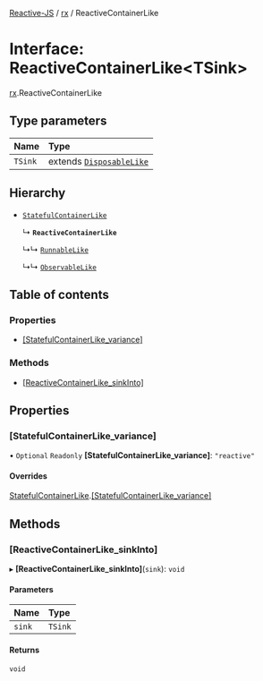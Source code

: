 [Reactive-JS](../README.md) / [rx](../modules/rx.md) / ReactiveContainerLike

# Interface: ReactiveContainerLike<TSink\>

[rx](../modules/rx.md).ReactiveContainerLike

## Type parameters

| Name | Type |
| :------ | :------ |
| `TSink` | extends [`DisposableLike`](util.DisposableLike.md) |

## Hierarchy

- [`StatefulContainerLike`](containers.StatefulContainerLike.md)

  ↳ **`ReactiveContainerLike`**

  ↳↳ [`RunnableLike`](rx.RunnableLike.md)

  ↳↳ [`ObservableLike`](rx.ObservableLike.md)

## Table of contents

### Properties

- [[StatefulContainerLike\_variance]](rx.ReactiveContainerLike.md#[statefulcontainerlike_variance])

### Methods

- [[ReactiveContainerLike\_sinkInto]](rx.ReactiveContainerLike.md#[reactivecontainerlike_sinkinto])

## Properties

### [StatefulContainerLike\_variance]

• `Optional` `Readonly` **[StatefulContainerLike\_variance]**: ``"reactive"``

#### Overrides

[StatefulContainerLike](containers.StatefulContainerLike.md).[[StatefulContainerLike_variance]](containers.StatefulContainerLike.md#[statefulcontainerlike_variance])

## Methods

### [ReactiveContainerLike\_sinkInto]

▸ **[ReactiveContainerLike_sinkInto]**(`sink`): `void`

#### Parameters

| Name | Type |
| :------ | :------ |
| `sink` | `TSink` |

#### Returns

`void`
